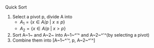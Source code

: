 Quick Sort

1. Select a pivot p, divide A into
   + $A_1 = \{ x \in A/p \ | \ x \leq p \}$
   + $A_2 = \{ x \in A/p \ | \ x > p \}$
2. Sort A~1~ and A~2~ into A~1~^'^ and A~2~^'^(by selecting a pivot)
3. Combine them into [A~1~^'^, p, A~2~^'^]